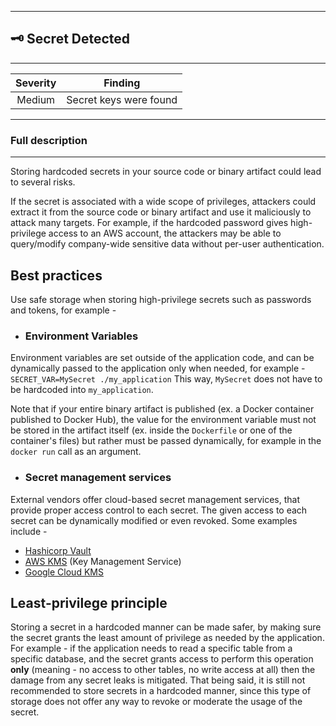 

---
## 🗝️ Secret Detected

---
| Severity                | Finding                  |
| :---------------------: | :-----------------------------------: |
| Medium | Secret keys were found |

---
### Full description

---
Storing hardcoded secrets in your source code or binary artifact could lead to several risks.

If the secret is associated with a wide scope of privileges, attackers could extract it from the source code or binary artifact and use it maliciously to attack many targets. For example, if the hardcoded password gives high-privilege access to an AWS account, the attackers may be able to query/modify company-wide sensitive data without per-user authentication.

## Best practices

Use safe storage when storing high-privilege secrets such as passwords and tokens, for example -

* ### Environment Variables

Environment variables are set outside of the application code, and can be dynamically passed to the application only when needed, for example -
`SECRET_VAR=MySecret ./my_application`
This way, `MySecret` does not have to be hardcoded into `my_application`.

Note that if your entire binary artifact is published (ex. a Docker container published to Docker Hub), the value for the environment variable must not be stored in the artifact itself (ex. inside the `Dockerfile` or one of the container's files) but rather must be passed dynamically, for example in the `docker run` call as an argument.

* ### Secret management services

External vendors offer cloud-based secret management services, that provide proper access control to each secret. The given access to each secret can be dynamically modified or even revoked. Some examples include -

* [Hashicorp Vault](https://www.vaultproject.io)
* [AWS KMS](https://aws.amazon.com/kms) (Key Management Service)
* [Google Cloud KMS](https://cloud.google.com/security-key-management)

## Least-privilege principle

Storing a secret in a hardcoded manner can be made safer, by making sure the secret grants the least amount of privilege as needed by the application.
For example - if the application needs to read a specific table from a specific database, and the secret grants access to perform this operation **only** (meaning - no access to other tables, no write access at all) then the damage from any secret leaks is mitigated.
That being said, it is still not recommended to store secrets in a hardcoded manner, since this type of storage does not offer any way to revoke or moderate the usage of the secret.